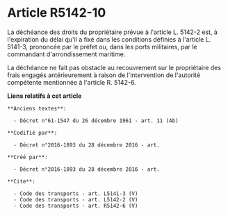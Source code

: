 # Article R5142-10

La déchéance des droits du propriétaire prévue à l'article L. 5142-2 est, à l'expiration du délai qu'il a fixé dans les
conditions définies à l'article L. 5141-3, prononcée par le préfet ou, dans les ports militaires, par le commandant
d'arrondissement maritime. 

La déchéance ne fait pas obstacle au recouvrement sur le propriétaire des frais engagés antérieurement à raison de
l'intervention de l'autorité compétente mentionnée à l'article R. 5142-6.

**Liens relatifs à cet article**

	**Anciens textes**:

	  - Décret n°61-1547 du 26 décembre 1961 - art. 11 (Ab)

	**Codifié par**:

	  - Décret n°2016-1893 du 28 décembre 2016 - art.

	**Créé par**:

	  - Décret n°2016-1893 du 28 décembre 2016 - art.

	**Cite**:

	  - Code des transports - art. L5141-3 (V)
	  - Code des transports - art. L5142-2 (V)
	  - Code des transports - art. R5142-6 (V)
